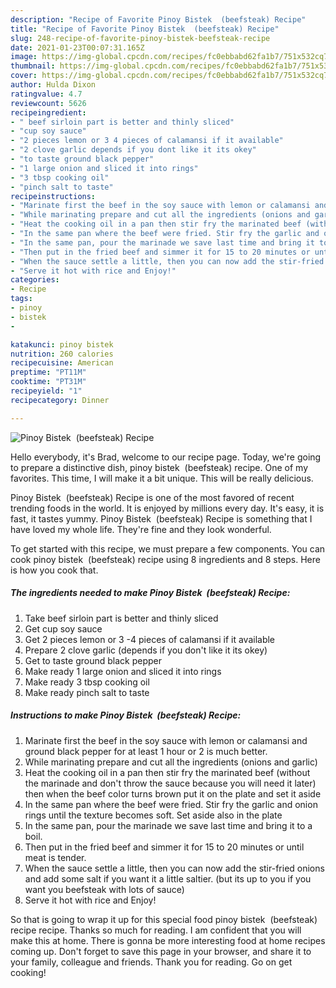 ```yaml
---
description: "Recipe of Favorite Pinoy Bistek  (beefsteak) Recipe"
title: "Recipe of Favorite Pinoy Bistek  (beefsteak) Recipe"
slug: 248-recipe-of-favorite-pinoy-bistek-beefsteak-recipe
date: 2021-01-23T00:07:31.165Z
image: https://img-global.cpcdn.com/recipes/fc0ebbabd62fa1b7/751x532cq70/pinoy-bistek-beefsteak-recipe-recipe-main-photo.jpg
thumbnail: https://img-global.cpcdn.com/recipes/fc0ebbabd62fa1b7/751x532cq70/pinoy-bistek-beefsteak-recipe-recipe-main-photo.jpg
cover: https://img-global.cpcdn.com/recipes/fc0ebbabd62fa1b7/751x532cq70/pinoy-bistek-beefsteak-recipe-recipe-main-photo.jpg
author: Hulda Dixon
ratingvalue: 4.7
reviewcount: 5626
recipeingredient:
- " beef sirloin part is better and thinly sliced"
- "cup soy sauce"
- "2 pieces lemon or 3 4 pieces of calamansi if it available"
- "2 clove garlic depends if you dont like it its okey"
- "to taste ground black pepper"
- "1 large onion and sliced it into rings"
- "3 tbsp cooking oil"
- "pinch salt to taste"
recipeinstructions:
- "Marinate first the beef in the soy sauce with lemon or calamansi and ground black pepper for at least 1 hour or 2 is much better."
- "While marinating prepare and cut all the ingredients (onions and garlic)"
- "Heat the cooking oil in a pan then stir fry the marinated beef (without the marinade and don&#39;t throw the sauce because you will need it later) then when the beef color turns brown put it on the plate and set it aside"
- "In the same pan where the beef were fried. Stir fry the garlic and onion rings until the texture becomes soft. Set aside also in the plate"
- "In the same pan, pour the marinade we save last time and bring it to a boil."
- "Then put in the fried beef and simmer it for 15 to 20 minutes or until meat is tender."
- "When the sauce settle a little, then you can now add the stir-fried onions and add some salt if you want it a little saltier. (but its up to you if you want you beefsteak with lots of sauce)"
- "Serve it hot with rice and Enjoy!"
categories:
- Recipe
tags:
- pinoy
- bistek
- 

katakunci: pinoy bistek  
nutrition: 260 calories
recipecuisine: American
preptime: "PT11M"
cooktime: "PT31M"
recipeyield: "1"
recipecategory: Dinner

---
```



![Pinoy Bistek  (beefsteak) Recipe](https://img-global.cpcdn.com/recipes/fc0ebbabd62fa1b7/751x532cq70/pinoy-bistek-beefsteak-recipe-recipe-main-photo.jpg)

Hello everybody, it's Brad, welcome to our recipe page. Today, we're going to prepare a distinctive dish, pinoy bistek  (beefsteak) recipe. One of my favorites. This time, I will make it a bit unique. This will be really delicious.

Pinoy Bistek  (beefsteak) Recipe is one of the most favored of recent trending foods in the world. It is enjoyed by millions every day. It's easy, it is fast, it tastes yummy. Pinoy Bistek  (beefsteak) Recipe is something that I have loved my whole life. They're fine and they look wonderful.




To get started with this recipe, we must prepare a few components. You can cook pinoy bistek  (beefsteak) recipe using 8 ingredients and 8 steps. Here is how you cook that.

<!--inarticleads1-->

##### The ingredients needed to make Pinoy Bistek  (beefsteak) Recipe:

1. Take  beef sirloin part is better and thinly sliced
1. Get cup soy sauce
1. Get 2 pieces lemon or 3 -4 pieces of calamansi if it available
1. Prepare 2 clove garlic (depends if you don&#39;t like it its okey)
1. Get to taste ground black pepper
1. Make ready 1 large onion and sliced it into rings
1. Make ready 3 tbsp cooking oil
1. Make ready pinch salt to taste




<!--inarticleads2-->

##### Instructions to make Pinoy Bistek  (beefsteak) Recipe:

1. Marinate first the beef in the soy sauce with lemon or calamansi and ground black pepper for at least 1 hour or 2 is much better.
1. While marinating prepare and cut all the ingredients (onions and garlic)
1. Heat the cooking oil in a pan then stir fry the marinated beef (without the marinade and don&#39;t throw the sauce because you will need it later) then when the beef color turns brown put it on the plate and set it aside
1. In the same pan where the beef were fried. Stir fry the garlic and onion rings until the texture becomes soft. Set aside also in the plate
1. In the same pan, pour the marinade we save last time and bring it to a boil.
1. Then put in the fried beef and simmer it for 15 to 20 minutes or until meat is tender.
1. When the sauce settle a little, then you can now add the stir-fried onions and add some salt if you want it a little saltier. (but its up to you if you want you beefsteak with lots of sauce)
1. Serve it hot with rice and Enjoy!




So that is going to wrap it up for this special food pinoy bistek  (beefsteak) recipe recipe. Thanks so much for reading. I am confident that you will make this at home. There is gonna be more interesting food at home recipes coming up. Don't forget to save this page in your browser, and share it to your family, colleague and friends. Thank you for reading. Go on get cooking!
